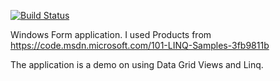 [![Build Status](https://travis-ci.org/christopherie/datagridview.svg?branch=master)](https://travis-ci.org/christopherie/datagridview)

Windows Form application.
I used Products from https://code.msdn.microsoft.com/101-LINQ-Samples-3fb9811b

The application is a demo on using Data Grid Views and Linq.
